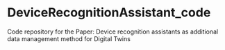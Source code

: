 # DeviceRecognitionAssistant_code
Code repository for the Paper: Device recognition assistants as additional data management method for Digital Twins 
